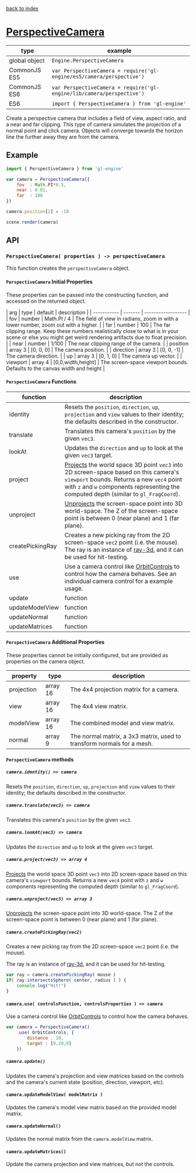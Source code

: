 [back to index](./)
# [PerspectiveCamera](https://github.com/gl-engine/gl-engine/tree/master/lib/camera/perspective)

| type          | example |
| ------------- | ---------------------------------------------------------------- |
| global object | `Engine.PerspectiveCamera`                                         |
| CommonJS ES5  | `var PerspectiveCamera = require('gl-engine/es5/camera/perspective')` |
| CommonJS ES6  | `var PerspectiveCamera = require('gl-engine/lib/camera/perspective')` |
| ES6           | `import { PerspectiveCamera } from 'gl-engine'`                       |

Create a perspective camera that includes a field of view, aspect ratio, and a near and far clipping. This type of camera simulates the projection of a normal point and click camera. Objects will converge towards the horizon line the further away they are from the camera.

## Example
```js
import { PerspectiveCamera } from 'gl-engine'

var camera = PerspectiveCamera({
	fov  : Math.PI*0.5,
	near : 0.01,
	far  : 100
})

camera.position[2] = -10

scene.render(camera)
```

## API

### `PerspectiveCamera( properties ) -> perspectiveCamera`

This function creates the `perspectiveCamera` object.

#### `PerspectiveCamera` Initial Properties

These properties can be passed into the constructing function, and accessed on the returned object.

| arg         | type    | default            | description |
| ----------- | ------- | ------------------ |
| fov         | number  | Math.PI / 4        | The field of view in radians, zoom in with a lower number, zoom out with a higher. |
| far         | number  | 100                | The far clipping range. Keep these numbers realistically close to what is in your scene or else you might get weird rendering artifacts due to float precision. |
| near        | number  | 1/100              | The near clipping range of the camera. |
| position    | array 3 | [0, 0, 0]          | The camera position. |
| direction   | array 3 | [0, 0, -1]         | The camera direction. |
| up          | array 3 | [0, 1, 0]          | The camera up vector. |
| viewport    | array 4 | [0,0,width,height] | The screen-space viewport bounds. Defaults to the canvas width and height |

#### `PerspectiveCamera` Functions

| function         | description |
| ---------------- | ----------- |
| identity         | Resets the `position`, `direction`, `up`, `projection` and `view` values to their identity; the defaults described in the constructor. |
| translate        | Translates this camera's `position` by the given `vec3`. |
| lookAt           | Updates the `direction` and `up` to look at the given `vec3` target. |
| project          | [Projects](https://github.com/Jam3/camera-project) the world space 3D point `vec3` into 2D screen-space based on this camera's `viewport` bounds. Returns a new `vec4` point with `z` and `w` components representing the computed depth (similar to `gl_FragCoord`). |
| unproject        | [Unprojects](https://github.com/Jam3/camera-unproject) the screen-space point into 3D world-space. The Z of the screen-space point is between 0 (near plane) and 1 (far plane). |
| createPickingRay | Creates a new picking ray from the 2D screen-space `vec2` point (i.e. the mouse). The ray is an instance of [ray-3d](https://github.com/Jam3/ray-3d), and it can be used for hit-testing. |
| use              | Use a camera control like [OrbitControls](./controls-orbit.md) to control how the camera behaves. See an individual camera control for a example usage. |
| update           | function | see below |
| updateModelView  | function | see below |
| updateNormal     | function | see below |
| updateMatrices   | function | see below |

#### `PerspectiveCamera` Additional Properties

These properties cannot be initially configured, but are provided as properties on the camera object.

| property   | type       | description |
| ---------- | ---------- | ----------- |
| projection | array 16   | The 4x4 projection matrix for a camera. |
| view       | array 16   | The 4x4 view matrix. |
| modelView  | array 16   | The combined model and view matrix. |
| normal     | array 9    | The normal matrix, a 3x3 matrix, used to transform normals for a mesh. |

#### `PerspectiveCamera` methods

##### `camera.identity() => camera`

Resets the `position`, `direction`, `up`, `projection` and `view` values to their identity; the defaults described in the constructor.

##### `camera.translate(vec3) => camera`

Translates this camera's `position` by the given `vec3`.

##### `camera.lookAt(vec3) => camera`

Updates the `direction` and `up` to look at the given `vec3` target.

##### `camera.project(vec3) => array 4`

[Projects](https://github.com/Jam3/camera-project) the world space 3D point `vec3` into 2D screen-space based on this camera's `viewport` bounds. Returns a new `vec4` point with `z` and `w` components representing the computed depth (similar to `gl_FragCoord`).

##### `camera.unproject(vec3) => array 3`

[Unprojects](https://github.com/Jam3/camera-unproject) the screen-space point into 3D world-space. The Z of the screen-space point is between 0 (near plane) and 1 (far plane).

##### `camera.createPickingRay(vec2)`

Creates a new picking ray from the 2D screen-space `vec2` point (i.e. the mouse).

The ray is an instance of [ray-3d](https://github.com/Jam3/ray-3d), and it can be used for hit-testing.

```js
var ray = camera.createPickingRay( mouse )
if( ray.intersectsSphere( center, radius ) ) {
	console.log("Hit!")
}
```

#### `camera.use( controlsFunction, controlsProperties ) => camera`

Use a camera control like [OrbitControls](./controls-orbit.md) to control how the camera behaves.

```js
var camera = PerspectiveCamera()
	.use( OrbitControls, {
		distance : 10,
		target : [0,20,0]
	})
```

##### `camera.update()`

Updates the camera's projection and view matrices based on the controls and the camera's current state (position, direction, viewport, etc).

#### `camera.updateModelView( modelMatrix )`

Updates the camera's model view matrix based on the provided model matrix.

#### `camera.updateNormal()`

Updates the normal matrix from the `camera.modelView` matrix.

#### `camera.updateMatrices()`

Update the camera projection and view matrices, but not the controls.
